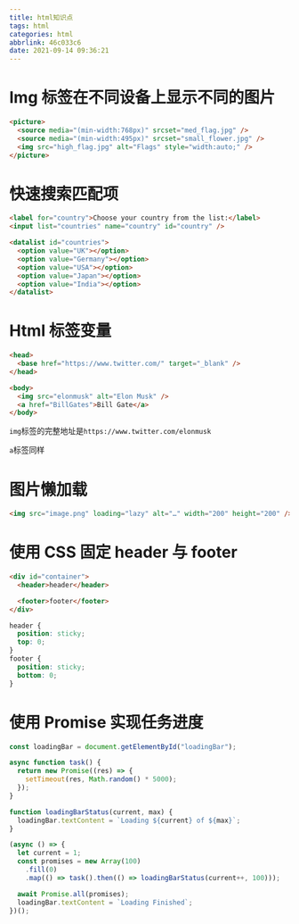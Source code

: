 ```yaml
---
title: html知识点
tags: html
categories: html
abbrlink: 46c033c6
date: 2021-09-14 09:36:21
---
```


# Img 标签在不同设备上显示不同的图片

```html
<picture>
  <source media="(min-width:768px)" srcset="med_flag.jpg" />
  <source media="(min-width:495px)" srcset="small_flower.jpg" />
  <img src="high_flag.jpg" alt="Flags" style="width:auto;" />
</picture>
```

# 快速搜索匹配项

```html
<label for="country">Choose your country from the list:</label>
<input list="countries" name="country" id="country" />

<datalist id="countries">
  <option value="UK"></option>
  <option value="Germany"></option>
  <option value="USA"></option>
  <option value="Japan"></option>
  <option value="India"></option>
</datalist>
```

# Html 标签变量

```html
<head>
  <base href="https://www.twitter.com/" target="_blank" />
</head>

<body>
  <img src="elonmusk" alt="Elon Musk" />
  <a href="BillGates">Bill Gate</a>
</body>
```

`img`标签的完整地址是`https://www.twitter.com/elonmusk`

`a`标签同样

# 图片懒加载

```html
<img src="image.png" loading="lazy" alt="…" width="200" height="200" />
```

# 使用 CSS 固定 header 与 footer

```html
<div id="container">
  <header>header</header>

  <footer>footer</footer>
</div>
```

```css
header {
  position: sticky;
  top: 0;
}
footer {
  position: sticky;
  bottom: 0;
}
```

# 使用 Promise 实现任务进度

```javascript
const loadingBar = document.getElementById("loadingBar");

async function task() {
  return new Promise((res) => {
    setTimeout(res, Math.random() * 5000);
  });
}

function loadingBarStatus(current, max) {
  loadingBar.textContent = `Loading ${current} of ${max}`;
}

(async () => {
  let current = 1;
  const promises = new Array(100)
    .fill(0)
    .map(() => task().then(() => loadingBarStatus(current++, 100)));

  await Promise.all(promises);
  loadingBar.textContent = `Loading Finished`;
})();
```
